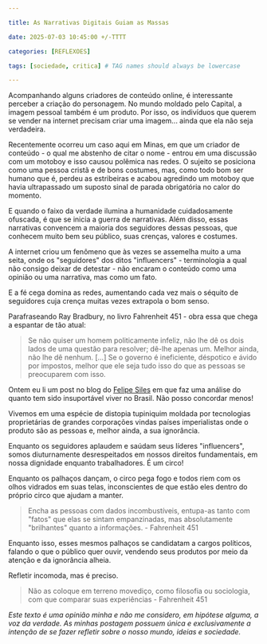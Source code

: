 ```yaml
---

title: As Narrativas Digitais Guiam as Massas

date: 2025-07-03 10:45:00 +/-TTTT

categories: [REFLEXOES]

tags: [sociedade, critica] # TAG names should always be lowercase

---
```


 
Acompanhando alguns criadores de conteúdo online, é interessante perceber a criação do personagem. No mundo moldado pelo Capital, a imagem pessoal também é um produto. Por isso, os indivíduos que querem se vender na internet precisam criar uma imagem... ainda que ela não seja verdadeira.

  

Recentemente ocorreu um caso aqui em Minas, em que um criador de conteúdo - o qual me abstenho de citar o nome - entrou em uma discussão com um motoboy e isso causou polêmica nas redes. O sujeito se posiciona como uma pessoa cristã e de bons costumes, mas, como todo bom ser humano que é, perdeu as estribeiras e acabou agredindo um motoboy que havia ultrapassado um suposto sinal de parada obrigatória no calor do momento.

  

E quando o faixo da verdade ilumina a humanidade cuidadosamente ofuscada, é que se inicia a guerra de narrativas. Além disso, essas narrativas convencem a maioria dos seguidores dessas pessoas, que conhecem muito bem seu público, suas crenças, valores e costumes.

  

A internet criou um fenômeno que às vezes se assemelha muito a uma seita, onde os "seguidores" dos ditos "influencers" - terminologia a qual não consigo deixar de detestar - não encaram o conteúdo como uma opinião ou uma narrativa, mas como um fato.

  

E a fé cega domina as redes, aumentando cada vez mais o séquito de seguidores cuja crença muitas vezes extrapola o bom senso.

  

Parafraseando Ray Bradbury, no livro Fahrenheit 451 - obra essa que chega a espantar de tão atual:

  

> Se não quiser um homem politicamente infeliz, não lhe dê os dois lados de uma questão para resolver; dê-lhe apenas um. Melhor ainda, não lhe dê nenhum. [...] Se o governo é ineficiente, déspotico e ávido  por impostos, melhor que ele seja tudo isso do que as pessoas se preocuparem com isso.

  

Ontem eu li um post no blog do [Felipe Siles](https://blog.ayom.media/felipe-siles/brasil-e-um-dos-paises-que-mais-passa-tempo-nas-telas-porque-a-vida-real-aqui-e) em que faz uma análise do quanto tem sido insuportável viver no Brasil. Não posso concordar menos!

  

Vivemos em uma espécie de distopia tupiniquim moldada por tecnologias proprietárias de grandes corporações vindas países imperialistas onde o produto são as pessoas e, melhor ainda, a sua ignorância.

  

Enquanto os seguidores aplaudem e saúdam seus líderes "influencers", somos diuturnamente desrespeitados em nossos direitos fundamentais, em nossa dignidade enquanto trabalhadores. É um circo!

  

Enquanto os palhaços dançam, o circo pega fogo e todos riem com os olhos vidrados em suas telas, inconscientes de que estão eles dentro do próprio circo que ajudam a manter.

  

> Encha as pessoas com dados incombustíveis, entupa-as tanto com "fatos" que elas se sintam empanzinadas, mas absolutamente "brilhantes" quanto a informações. - Fahrenheit 451

  

Enquanto isso, esses mesmos palhaços se candidatam a cargos políticos, falando o que o público quer ouvir, vendendo seus produtos por meio da atenção e da ignorância alheia.

  

Refletir incomoda, mas é preciso.

  

> Não as coloque em terreno movediço, como filosofia ou sociologia, com que comparar suas experiências -  Fahrenheit 451

  
  

*Este texto é uma opinião minha e não me considero, em hipótese alguma, a voz da verdade. As minhas postagem possuem única e exclusivamente a intenção de se fazer refletir sobre o nosso mundo, ideias e sociedade.*

